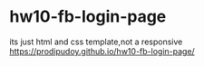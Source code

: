 # hw10-fb-login-page
its just html and css template,not a responsive
https://prodipudoy.github.io/hw10-fb-login-page/
